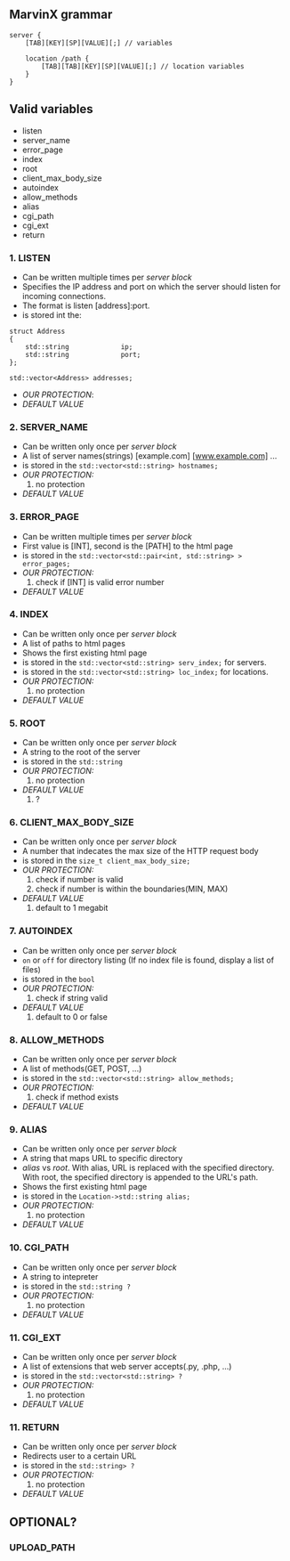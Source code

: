 ## MarvinX grammar
```
server {
	[TAB][KEY][SP][VALUE][;] // variables

	location /path {
		[TAB][TAB][KEY][SP][VALUE][;] // location variables
	}
}
```

## Valid variables
- listen
- server_name
- error_page
- index
- root
- client_max_body_size
- autoindex
- allow_methods
- alias
- cgi_path
- cgi_ext
- return

### 1. LISTEN
- Can be written multiple times per _server block_
- Specifies the IP address and port on which the server should listen for incoming connections.
- The format is listen [address]:port.
- is stored int the: 
``` 
struct Address 
{
	std::string				ip;
	std::string				port;
};

std::vector<Address> addresses;	
```

- _OUR PROTECTION_:
- _DEFAULT VALUE_

### 2. SERVER_NAME
- Can be written only once per _server block_
- A list of server names(strings) [example.com] [www.example.com] ...
- is stored in the `std::vector<std::string> hostnames;`
- _OUR PROTECTION:_
	1. no protection
- _DEFAULT VALUE_

### 3. ERROR_PAGE
- Can be written multiple times per _server block_
- First value is [INT], second is the [PATH] to the html page
- is stored in the `std::vector<std::pair<int, std::string> > error_pages;`
- _OUR PROTECTION:_
	1. check if [INT] is valid error number
- _DEFAULT VALUE_

### 4. INDEX
- Can be written only once per _server block_
- A list of paths to html pages
- Shows the first existing html page
- is stored in the `std::vector<std::string> serv_index;` for servers.
- is stored in the `std::vector<std::string> loc_index;` for locations.
- _OUR PROTECTION:_
	1. no protection
- _DEFAULT VALUE_

### 5. ROOT
- Can be written only once per _server block_
- A string to the root of the server
- is stored in the `std::string`
- _OUR PROTECTION:_
	1. no protection
- _DEFAULT VALUE_
	1. ?

### 6. CLIENT_MAX_BODY_SIZE
- Can be written only once per _server block_
- A number that indecates the max size of the HTTP request body
- is stored in the `size_t client_max_body_size;`
- _OUR PROTECTION:_
	1. check if number is valid
	2. check if number is within the boundaries(MIN, MAX)
- _DEFAULT VALUE_
	1. default to 1 megabit

### 7. AUTOINDEX
- Can be written only once per _server block_
- `on` or `off` for directory listing (If no index file is found, display a list of files) 
- is stored in the `bool`
- _OUR PROTECTION:_
	1. check if string valid
- _DEFAULT VALUE_
	1. default to 0 or false

### 8. ALLOW_METHODS
- Can be written only once per _server block_
- A list of methods(GET, POST, ...)
- is stored in the `std::vector<std::string> allow_methods;`
- _OUR PROTECTION:_
	1. check if method exists
- _DEFAULT VALUE_

### 9. ALIAS
- Can be written only once per _server block_
- A string that maps URL to specific directory
- _alias_ vs _root_. With alias, URL is replaced with the specified directory. With root, the specified directory is appended to the URL's path.
- Shows the first existing html page
- is stored in the `Location->std::string alias;`
- _OUR PROTECTION:_
	1. no protection
- _DEFAULT VALUE_

### 10. CGI_PATH
- Can be written only once per _server block_
- A string to intepreter 
- is stored in the `std::string ?`
- _OUR PROTECTION:_
	1. no protection
- _DEFAULT VALUE_

### 11. CGI_EXT
- Can be written only once per _server block_
- A list of extensions that web server accepts(.py, .php, ...) 
- is stored in the `std::vector<std::string> ?`
- _OUR PROTECTION:_
	1. no protection
- _DEFAULT VALUE_

### 11. RETURN
- Can be written only once per _server block_
- Redirects user to a certain URL 
- is stored in the `std::string> ?`
- _OUR PROTECTION:_
	1. no protection
- _DEFAULT VALUE_

## OPTIONAL?

### UPLOAD_PATH